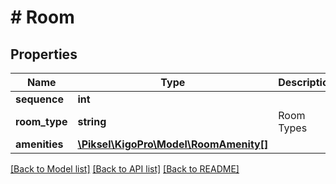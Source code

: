 # # Room

## Properties

Name | Type | Description | Notes
------------ | ------------- | ------------- | -------------
**sequence** | **int** |  | [optional]
**room_type** | **string** | Room Types | [optional]
**amenities** | [**\Piksel\KigoPro\Model\RoomAmenity[]**](RoomAmenity.md) |  | [optional]

[[Back to Model list]](../../README.md#models) [[Back to API list]](../../README.md#endpoints) [[Back to README]](../../README.md)
